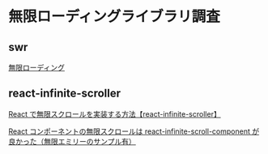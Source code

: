 # 無限ローディングライブラリ調査

## swr

[無限ローディング](https://swr.vercel.app/ja/examples/infinite-loading)

## react-infinite-scroller

[React で無限スクロールを実装する方法【react-infinite-scroller】](https://zenn.dev/syu/articles/1aeebcf13172d1)

[React コンポーネントの無限スクロールは react-infinite-scroll-component が良かった（無限エミリーのサンプル有）](https://qiita.com/akifumii/items/bcd11181a8be5d711b1d)
